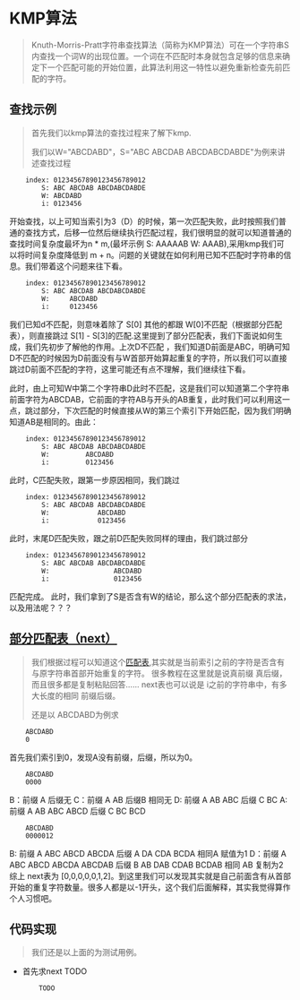 # KMP算法
> Knuth-Morris-Pratt字符串查找算法（简称为KMP算法）可在一个字符串S内查找一个词W的出现位置。一个词在不匹配时本身就包含足够的信息来确定下一个匹配可能的开始位置，此算法利用这一特性以避免重新检查先前匹配的字符。

## 查找示例 
> 首先我们以kmp算法的查找过程来了解下kmp.
> 
> 我们以W="ABCDABD"，S="ABC ABCDAB ABCDABCDABDE"为例来讲述查找过程
> 
> 
```
    index: 01234567890123456789012
        S: ABC ABCDAB ABCDABCDABDE
        W: ABCDABD
        i: 0123456
```
开始查找，以上可知当索引为3（D）的时候，第一次匹配失败，此时按照我们普通的查找方式，后移一位然后继续执行匹配过程，我们很明显的就可以知道普通的查找时间复杂度最坏为n * m,(最坏示例 S: AAAAAB W: AAAB),采用kmp我们可以将时间复杂度降低到 m + n。问题的关键就在如何利用已知不匹配时字符串的信息。我们带着这个问题来往下看。
```
    index: 01234567890123456789012
        S: ABC ABCDAB ABCDABCDABDE
        W:     ABCDABD
        i:     0123456
```
我们已知d不匹配，则意味着除了 S[0] 其他的都跟 W[0]不匹配（根据部分匹配表），则直接跳过 S[1] - S[3]的匹配.这里提到了部分匹配表，我们下面说如何生成，我们先初步了解他的作用。上次D不匹配 ，我们知道D前面是ABC，明确可知D不匹配的时候因为D前面没有与W首部开始算起重复的字符，所以我们可以直接跳过D前面不匹配的字符，这里可能还有点不理解，我们继续往下看。

此时，由上可知W中第二个字符串D此时不匹配，这是我们可以知道第二个字符串前面字符为ABCDAB，它前面的字符AB与开头的AB重复，此时我们可以利用这一点，跳过部分，下次匹配的时候直接从W的第三个索引下开始匹配，因为我们明确知道AB是相同的。由此：
```
    index: 01234567890123456789012
        S: ABC ABCDAB ABCDABCDABDE
        W:         ABCDABD
        i:         0123456
```
此时，C匹配失败，跟第一步原因相同，我们跳过
```
    index: 01234567890123456789012
        S: ABC ABCDAB ABCDABCDABDE
        W:            ABCDABD
        i:            0123456
```
此时，末尾D匹配失败，跟之前D匹配失败同样的理由，我们跳过部分
```
    index: 01234567890123456789012
        S: ABC ABCDAB ABCDABCDABDE
        W:                ABCDABD
        i:                0123456
```
匹配完成。
此时，我们拿到了S是否含有W的结论，那么这个部分匹配表的求法，以及用法呢？？？
## [部分匹配表（next）](#indextable)
> 我们根据过程可以知道这个[匹配表](/#indextable),其实就是当前索引之前的字符是否含有与原字符串首部开始重复的字符。
> 很多教程在这里就是说真前缀 真后缀，而且很多都是复制粘贴回答......
> next表也可以说是 i之前的字符串中，有多大长度的相同 前缀后缀。
> 
> 还是以 ABCDABD为例求
```
    ABCDABD
    0
```
首先我们索引到0，发现A没有前缀，后缀，所以为0。
```
    ABCDABD
    0000
```
B：前缀 A  后缀无
C：前缀 A AB 后缀B 相同无
D: 前缀 A AB ABC 后缀 C BC
A: 前缀 A AB ABC ABCD 后缀 C BC BCD
```
    ABCDABD
    0000012
```
B: 前缀 A ABC ABCD ABCDA 后缀 A DA CDA BCDA 相同A 赋值为1
D：前缀 A  ABC ABCD ABCDA ABCDAB 后缀 B AB DAB CDAB BCDAB 相同 AB 复制为2
综上 next表为 [0,0,0,0,0,1,2]。到这里我们可以发现其实就是自己前面含有从首部开始的重复字符数量。很多人都是以-1开头，这个我们后面解释，其实我觉得算作个人习惯吧。

## 代码实现
> 我们还是以上面的为测试用例。
* 首先求next TODO
    ```
        TODO
    ```